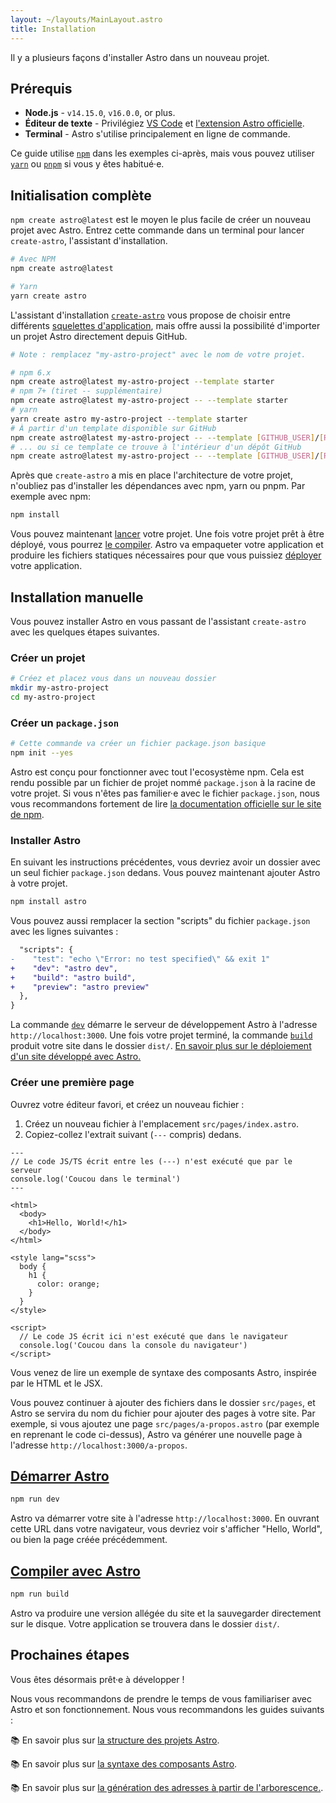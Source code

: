```yaml
---
layout: ~/layouts/MainLayout.astro
title: Installation
---
```


Il y a plusieurs façons d'installer Astro dans un nouveau projet.

## Prérequis

- **Node.js** - `v14.15.0`, `v16.0.0`, or plus.
- **Éditeur de texte** - Privilégiez [VS Code](https://code.visualstudio.com/) et [l'extension Astro officielle](https://marketplace.visualstudio.com/items?itemName=astro-build.astro-vscode).
- **Terminal** - Astro s'utilise principalement en ligne de commande.

Ce guide utilise [`npm`](https://www.npmjs.com/) dans les exemples ci-après, mais vous pouvez utiliser [`yarn`](https://yarnpkg.com/) ou [`pnpm`](https://pnpm.io/) si vous y êtes habitué·e.

## Initialisation complète

`npm create astro@latest` est le moyen le plus facile de créer un nouveau projet avec Astro. Entrez cette commande dans un terminal pour lancer `create-astro`, l'assistant d'installation.

```bash
# Avec NPM
npm create astro@latest

# Yarn
yarn create astro
```

L'assistant d'installation [`create-astro`](https://github.com/withastro/astro/tree/main/packages/create-astro) vous propose de choisir entre différents [squelettes d'application](/examples), mais offre aussi la possibilité d'importer un projet Astro directement depuis GitHub.

```bash
# Note : remplacez "my-astro-project" avec le nom de votre projet.

# npm 6.x
npm create astro@latest my-astro-project --template starter
# npm 7+ (tiret -- supplémentaire)
npm create astro@latest my-astro-project -- --template starter
# yarn
yarn create astro my-astro-project --template starter
# À partir d'un template disponible sur GitHub
npm create astro@latest my-astro-project -- --template [GITHUB_USER]/[REPO_NAME]
# ... ou si ce template ce trouve à l'intérieur d'un dépôt GitHub
npm create astro@latest my-astro-project -- --template [GITHUB_USER]/[REPO_NAME]/path/to/template
```

Après que `create-astro` a mis en place l'architecture de votre projet, n'oubliez pas d'installer les dépendances avec npm, yarn ou pnpm. Par exemple avec npm:

```bash
npm install
```

Vous pouvez maintenant [lancer](#démarrer-astro) votre projet. Une fois votre projet prêt à être déployé, vous pourrez [le compiler](#compiler-avec-astro). Astro va empaqueter votre application et produire les fichiers statiques nécessaires pour que vous puissiez [déployer](/guides/deploy) votre application.

## Installation manuelle

Vous pouvez installer Astro en vous passant de l'assistant `create-astro` avec les quelques étapes suivantes.

### Créer un projet

```bash
# Créez et placez vous dans un nouveau dossier
mkdir my-astro-project
cd my-astro-project
```

### Créer un `package.json`

```bash
# Cette commande va créer un fichier package.json basique
npm init --yes
```

Astro est conçu pour fonctionner avec tout l'ecosystème npm. Cela est rendu possible par un fichier de projet nommé `package.json` à la racine de votre projet. Si vous n'êtes pas familier·e avec le fichier `package.json`, nous vous recommandons fortement de lire [la documentation officielle sur le site de npm](https://docs.npmjs.com/creating-a-package-json-file).

### Installer Astro

En suivant les instructions précédentes, vous devriez avoir un dossier avec un seul fichier `package.json` dedans. Vous pouvez maintenant ajouter Astro à votre projet.

```bash
npm install astro
```

Vous pouvez aussi remplacer la section "scripts" du fichier `package.json` avec les lignes suivantes :

```diff
  "scripts": {
-    "test": "echo \"Error: no test specified\" && exit 1"
+    "dev": "astro dev",
+    "build": "astro build",
+    "preview": "astro preview"
  },
}
```

La commande [`dev`](#start-astro) démarre le serveur de développement Astro à l'adresse `http://localhost:3000`. Une fois votre projet terminé, la commande [`build`](#build-astro) produit votre site dans le dossier `dist/`. [En savoir plus sur le déploiement d'un site développé avec Astro.](/guides/deploy)

### Créer une première page

Ouvrez votre éditeur favori, et créez un nouveau fichier :

1. Créez un nouveau fichier à l'emplacement `src/pages/index.astro`.
2. Copiez-collez l'extrait suivant (`---` compris) dedans.

```astro
---
// Le code JS/TS écrit entre les (---) n'est exécuté que par le serveur
console.log('Coucou dans le terminal')
---

<html>
  <body>
    <h1>Hello, World!</h1>
  </body>
</html>

<style lang="scss">
  body {
    h1 {
      color: orange;
    }
  }
</style>

<script>
  // Le code JS écrit ici n'est exécuté que dans le navigateur
  console.log('Coucou dans la console du navigateur')
</script>
```

Vous venez de lire un exemple de syntaxe des composants Astro, inspirée par le HTML et le JSX.

Vous pouvez continuer à ajouter des fichiers dans le dossier `src/pages`, et Astro se servira du nom du fichier pour ajouter des pages à votre site. Par exemple, si vous ajoutez une page `src/pages/a-propos.astro` (par exemple en reprenant le code ci-dessus), Astro va générer une nouvelle page à l'adresse `http://localhost:3000/a-propos`.

## [Démarrer Astro](#démarrer-astro)

```bash
npm run dev
```

Astro va démarrer votre site à l'adresse `http://localhost:3000`. En ouvrant cette URL dans votre navigateur, vous devriez voir s'afficher "Hello, World", ou bien la page créée précédemment.

## [Compiler avec Astro](#compiler-avec-astro)

```bash
npm run build
```

Astro va produire une version allégée du site et la sauvegarder directement sur le disque. Votre application se trouvera dans le dossier `dist/`.

## Prochaines étapes

Vous êtes désormais prêt·e à développer !

Nous vous recommandons de prendre le temps de vous familiariser avec Astro et son fonctionnement. Nous vous recommandons les guides suivants :

📚 En savoir plus sur [la structure des projets Astro](/core-concepts/project-structure).

📚 En savoir plus sur [la syntaxe des composants Astro](/core-concepts/astro-components).

📚 En savoir plus sur [la génération des adresses à partir de l'arborescence.](/core-concepts/astro-pages).
